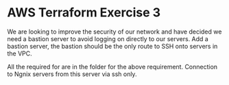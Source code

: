 # AWS Terraform Exercise 3

We are looking to improve the security of our network and have decided we need a bastion server to avoid logging on directly to our servers. Add a bastion server, the bastion should be the only route to SSH onto servers in the VPC.

All the required for are in the folder for the above requirement.
Connection to Ngnix servers from this server via ssh only.
